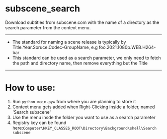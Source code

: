 # subscene_search
Download subtitles from subscene.com with the name of a directory as the search parameter from the context menu.


---


- The standard for naming a scene release is typically by Title.Year.Soruce.Codec-GroupName, e.g foo.2021.1080p.WEB.H264-bar
- This standard can be used as a search parameter, we only need to fetch the path and directory name, then remove everything but the Title


---

# How to use:
1. Run ```python main.pyw``` from where you are planning to store it
2. Context menu gets added when Right-Clicking inside a folder, named 'Search subscene'
3. Use the menu insde the folder you want to use as a search parameter
4. Registry key can be found here:```Computer\HKEY_CLASSES_ROOT\Directory\Background\shell\Search subscene```
